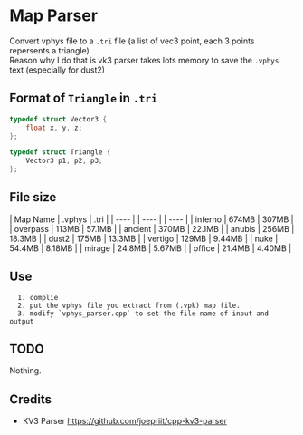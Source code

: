 # Map Parser
Convert vphys file to a `.tri` file (a list of vec3 point, each 3 points repersents a triangle) \
Reason why I do that is vk3 parser takes lots memory to save the `.vphys` text (especially for dust2)

## Format of `Triangle` in `.tri`

```c++
typedef struct Vector3 {
    float x, y, z;
};

typedef struct Triangle {
    Vector3 p1, p2, p3;
};
```

## File size

|  Map Name  | .vphys  | .tri |
|  ----  | | ---- | | ---- |
| inferno | 674MB | 307MB |
| overpass | 113MB | 57.1MB |
| ancient | 370MB | 22.1MB |
| anubis | 256MB | 18.3MB |
| dust2 | 175MB | 13.3MB |
| vertigo | 129MB | 9.44MB |
| nuke | 54.4MB | 8.18MB |
| mirage | 24.8MB | 5.67MB |
| office | 21.4MB | 4.40MB |

## Use

```
  1. complie
  2. put the vphys file you extract from (.vpk) map file.
  3. modify `vphys_parser.cpp` to set the file name of input and output
```

## TODO
Nothing.

## Credits

- KV3 Parser https://github.com/joepriit/cpp-kv3-parser
